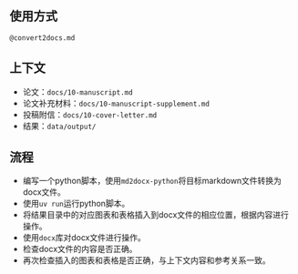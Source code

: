 ## 使用方式

`@convert2docs.md`

## 上下文

- 论文：`docs/10-manuscript.md`
- 论文补充材料：`docs/10-manuscript-supplement.md`
- 投稿附信：`docs/10-cover-letter.md`
- 结果：`data/output/`

## 流程

- 编写一个python脚本，使用`md2docx-python`将目标markdown文件转换为docx文件。
- 使用`uv run`运行python脚本。
- 将结果目录中的对应图表和表格插入到docx文件的相应位置，根据内容进行操作。
- 使用`docx`库对docx文件进行操作。
- 检查docx文件的内容是否正确。
- 再次检查插入的图表和表格是否正确，与上下文内容和参考关系一致。